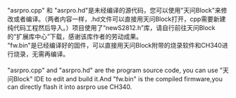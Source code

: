 "asrpro.cpp" 和 "asrpro.hd"是未经编译的源代码，您可以使用"天问Block"来修改或者编译。（两者内容一样，.hd文件可以直接用天问Block打开，cpp需要新建纯代码工程然后导入。）项目使用了“newS2812.h”库，请自行前往天问Block的“扩展库中心”下载，感谢该库作者的劳动成果。<br>
"fw.bin"是已经编译好的固件，可以直接用天问Block附带的烧录软件和CH340进行烧录，无需再编译。<br>
<br>
"asrpro.cpp" and "asrpro.hd" are the program source code, you can use "天问Block" IDE to edit and build it.And "fw.bin" is the compiled firmware,you can directly flash it into asrpro use CH340.

